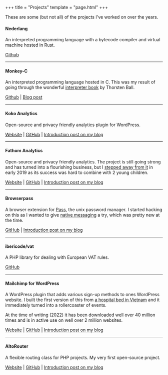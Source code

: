 +++
title = "Projects"
template = "page.html"
+++

These are some (but not all) of the projects I've worked on over the years.

#### Nederlang 

An interpreted programming language with a bytecode compiler and virtual machine hosted in Rust. 

[Github](https://github.com/dannyvankooten/nederlang)

---

#### Monkey-C

An interpreted programming language hosted in C. This was my result of going through the wonderful [interpreter book](https://interpreterbook.com/) by Thorsten Ball.

[Github](https://github.com/dannyvankooten/monkey-c-monkey-do) | [Blog post](@/blog/2020/2020-03-06-writing-an-interpreter-compiler.md)

---

#### Koko Analytics

Open-source and privacy friendly analytics plugin for WordPress.

[Website](https://www.kokoanalytics.com/) | [GitHub](https://github.com/ibericode/koko-analytics) | [Introduction post on my blog](@/blog/2019/2019-11-07-introducing-koko-analytics.md)

---

#### Fathom Analytics

Open-source and privacy friendly analytics. The project is still going strong and has turned into a flourishing business, but I [stepped away from it](@/blog/2019/2019-03-18-stepping-down-fathom-maintainer.md) in early 2019 as its success was hard to combine with 2 young children.

[Website](https://usefathom.com/) | [GitHub](https://github.com/usefathom/fathom) | [Introduction post on my blog](@/blog/2018/2018-05-12-reviving-ana-as-fathom.md)

---

#### Browserpass

A browser extension for [Pass](https://www.passwordstore.org/), the unix password manager. I started hacking on this as I wanted to give [native messaging](https://developer.mozilla.org/en-US/docs/Mozilla/Add-ons/WebExtensions/Native_messaging) a try, which was pretty new at the time.

[GitHub](https://github.com/browserpass/browserpass-legacy) | [Introduction post on my blog](@/blog/2016/2016-11-06-chrome-extension-for-pass.md)

---

#### ibericode/vat

A PHP library for dealing with European VAT rules.

[GitHub](https://github.com/ibericode/vat)

---

#### Mailchimp for WordPress

A WordPress plugin that adds various sign-up methods to ones WordPress website. I built the first version of this from [a hospital bed in Vietnam](@/blog/2013/2013-12-06-100-000-plugin-downloads-6-months-mailchimp-wordpress.md) and it immediately turned into a rollercoaster of events.

At the time of writing (2022) it has been downloaded well over 40 million times and is in active use on well over 2 million websites.

[Website](https://www.mc4wp.com/) | [GitHub](https://github.com/ibericode/mailchimp-for-wordpress) | [Introduction post on my blog](/blog/my-newest-wordpress-plugin-mailchimp-for-wp/)

--- 

#### AltoRouter

A flexible routing class for PHP projects. My very first open-source project.

[Website](https://altorouter.com/) | [GitHub](https://github.com/dannyvankooten/AltoRouter) | [Introduction post on my blog](@/blog/2012/2012-07-31-altorouter-php-routing-class.md)